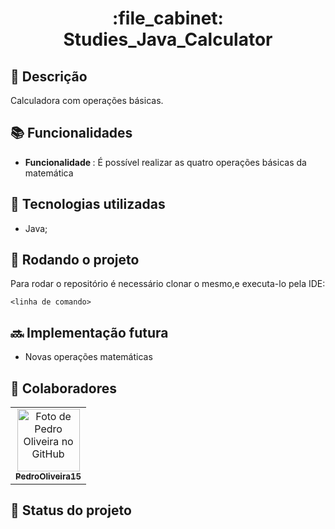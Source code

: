 <h1 align="center">:file_cabinet: Studies_Java_Calculator</h1>

## :memo: Descrição
Calculadora com operações básicas.

## :books: Funcionalidades
* <b>Funcionalidade </b>: É possível realizar as quatro operações básicas da matemática

## :wrench: Tecnologias utilizadas
* Java;

## :rocket: Rodando o projeto
Para rodar o repositório é necessário clonar o mesmo,e executa-lo pela IDE:
```
<linha de comando>
```
## :soon: Implementação futura
* Novas operações matemáticas

## :handshake: Colaboradores
<table>
  <tr>
    <td align="center">
      <a href="http://github.com/tatialveso">
        <img src="https://avatars.githubusercontent.com/u/86692171?v=4" width="100px;" alt="Foto de Pedro Oliveira no GitHub"/><br>
        <sub>
          <b>PedroOliveira15</b>
        </sub>
      </a>
    </td>
  </tr>
</table>

## :dart: Status do projeto
